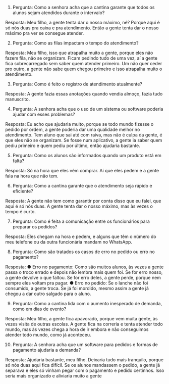 1. Pergunta: Como a senhora acha que a cantina garante que todos os alunos sejam atendidos durante o
intervalo?

Resposta: Meu filho, a gente tenta dar o nosso máximo, né? Porque aqui é só nós duas pra caixa e pra
atendimento. Então a gente tenta dar o nosso máximo pra ver se consegue atender.

2. Pergunta: Como as filas impactam o tempo do atendimento?

Resposta: Meu filho, isso que atrapalha muito a gente, porque eles não fazem fila, não se organizam.
Ficam pedindo tudo de uma vez, aí a gente fica sobrecarregado sem saber quem atender primeiro. Um
não quer ceder pro outro, a gente não sabe quem chegou primeiro e isso atrapalha muito o
atendimento.

3. Pergunta: Como é feito o registro de atendimento atualmente?

Resposta: A gente fazia essas anotações quando vendia almoço, fazia tudo manuscrito.

4. Pergunta: A senhora acha que o uso de um sistema ou software poderia ajudar com esses
problemas?

Resposta: Eu acho que ajudaria muito, porque se todo mundo fizesse o pedido por ordem, a gente
poderia dar uma qualidade melhor no atendimento. Tem aluno que sai até com raiva, mas não é culpa
da gente, é que eles não se organizam. Se fosse num aplicativo, a gente ia saber quem pediu primeiro e
quem pediu por último, então ajudaria bastante.

5. Pergunta: Como os alunos são informados quando um produto está em falta?

Resposta: Só na hora que eles vêm comprar. Aí que eles pedem e a gente fala na hora que não tem.

6. Pergunta: Como a cantina garante que o atendimento seja rápido e eficiente?

Resposta: A gente não tem como garantir por conta disso que eu falei, que aqui é só nós duas. A gente
tenta dar o nosso máximo, mas às vezes o tempo é curto.

7. Pergunta: Como é feita a comunicação entre os
funcionários para preparar os pedidos?

Resposta: Eles chegam na hora e pedem, e alguns que têm o número do meu telefone ou da outra
funcionária mandam no WhatsApp.

8. Pergunta: Como são tratados os casos de erro no pedido ou erro no pagamento?

Resposta:
● Erro no pagamento: Como são muitos alunos, às vezes a gente passa o troco errado e depois
não lembra mais quem foi. Se for erro nosso, a gente devolve o que faltou. Se for erro deles, a
gente perde, porque nem sempre eles voltam pra pagar.
● Erro no pedido: Se o lanche não foi consumido, a gente troca. Se já foi mordido, mesmo assim
a gente já chegou a dar outro salgado para o aluno.

9. Pergunta: Como a cantina lida com o aumento inesperado de demanda, como em dias de evento?

Resposta: Meu filho, a gente fica apavorado, porque vem muita gente, às vezes visita de outras
escolas. A gente fica na correria e tenta atender todo mundo, mas às vezes chega a hora de ir embora e
não conseguimos atender todo mundo, como já aconteceu.

10. Pergunta: A senhora acha que um software para pedidos e formas de pagamento ajudaria a
demanda?

Resposta: Ajudaria bastante, meu filho. Deixaria tudo mais tranquilo, porque só nós duas aqui fica
difícil. Se os alunos mandassem o pedido, a gente já separava e eles só vinham pegar com o
pagamento e pedido certinhos. Isso seria mais organizado e aliviaria muito a gente